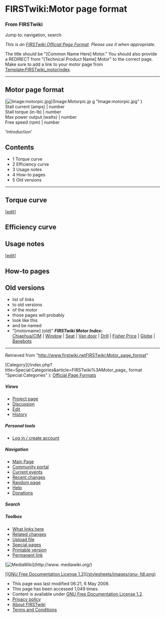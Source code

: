 # FIRSTwiki:Motor page format

### From FIRSTwiki

Jump to: navigation, search

_This is an [FIRSTwiki Official Page Format](FIRSTwiki:Page_formats
"FIRSTwiki:Page formats" ). Please use it when appropriate._

The title should be "[Common Name Here] Motor." You should also provide a
REDIRECT from "[Technical Product Name] Motor" to the correct page. Make sure
to add a link to your motor page from
[Template:FIRSTwiki_motorindex](Template:FIRSTwiki_motorindex
"Template:FIRSTwiki motorindex" ).

* * *

  

Motor page format  
---  
[![Image:motorpic.jpg](/media/c/ca/Motorpic.jpg)](Image:Motorpic.jp
g "Image:motorpic.jpg" )  
Stall current (amps) |  number  
Stall torque (in-lb) |  number  
Max power output (watts) |  number  
Free speed (rpm) |  number  
  
  
'Introduction'

## Contents

  * 1 Torque curve
  * 2 Efficiency curve
  * 3 Usage notes
  * 4 How-to pages
  * 5 Old versions  
---  
  

## Torque curve

[[edit](/index.php?title=FIRSTwiki:Motor_page_format&action=edit&section=2
"Edit section: Efficiency curve" )]

## Efficiency curve


## Usage notes

[[edit](/index.php?title=FIRSTwiki:Motor_page_format&action=edit&section=4
"Edit section: How-to pages" )]

## How-to pages


## Old versions

  * list of links 
  * to old versions 
  * of the motor 
  * those pages will probably 
  * look like this 
  * and be named 
  * "[motorname] (old)" 
_**FIRSTwiki Motor Index:**_  
[Chiaphua/CIM](CIM_motor "CIM motor" ) |
[Window](Window_motor "Window motor" ) |
[Seat](/index.php?title=Seat_motor&action=edit "Seat motor" ) | [Van
door](Van_door_motor "Van door motor" ) |
[Drill](Drill_motor "Drill motor" ) | [Fisher
Price](Fisher_Price_motor "Fisher Price motor" ) |
[Globe](Globe_motor "Globe motor" ) |
[Banebots](Banebots_motor "Banebots motor" )  
---  
  
Retrieved from
"<http://www.firstwiki.netFIRSTwiki:Motor_page_format>"

[Category](/index.php?title=Special:Categories&article=FIRSTwiki%3AMotor_page_
format "Special:Categories" ): [Official Page
Formats](Category:Official_Page_Formats "Category:Official Page
Formats" )

##### Views

  * [Project page](FIRSTwiki:Motor_page_format)
  * [Discussion](/index.php?title=FIRSTwiki_talk:Motor_page_format&action=edit)
  * [Edit](/index.php?title=FIRSTwiki:Motor_page_format&action=edit)
  * [History](/index.php?title=FIRSTwiki:Motor_page_format&action=history)

##### Personal tools

  * [Log in / create account](/index.php?title=Special:Userlogin&returnto=FIRSTwiki:Motor_page_format)

[](Main_Page "Main Page" )

##### Navigation

  * [Main Page](Main_Page)
  * [Community portal](FIRSTwiki:Community_portal)
  * [Current events](Current_events)
  * [Recent changes](Special:Recentchanges)
  * [Random page](Special:Random)
  * [Help](Help:Contents)
  * [Donations](FIRSTwiki:Site_support)

##### Search



##### Toolbox

  * [What links here](Special:Whatlinkshere/FIRSTwiki:Motor_page_format)
  * [Related changes](Special:Recentchangeslinked/FIRSTwiki:Motor_page_format)
  * [Upload file](Special:Upload)
  * [Special pages](Special:Specialpages)
  * [Printable version](/index.php?title=FIRSTwiki:Motor_page_format&printable=yes)
  * [Permanent link](/index.php?title=FIRSTwiki:Motor_page_format&oldid=67893)

[![MediaWiki](/skins/common/images/poweredby_mediawiki_88x31.png)](http://www.
mediawiki.org/)

[![GNU Free Documentation License 1.2](/stylesheets/images/gnu-
fdl.png)](http://www.gnu.org/copyleft/fdl.html)

  * This page was last modified 06:21, 6 May 2008.
  * This page has been accessed 1,049 times.
  * Content is available under [GNU Free Documentation License 1.2](http://www.gnu.org/copyleft/fdl.html "http://www.gnu.org/copyleft/fdl.html" ).
  * [Privacy policy](FIRSTwiki:Privacy_policy "FIRSTwiki:Privacy policy" )
  * [About FIRSTwiki](FIRSTwiki:About "FIRSTwiki:About" )
  * [Terms and Conditions](FIRSTwiki:Terms_and_conditions "FIRSTwiki:Terms and conditions" )

